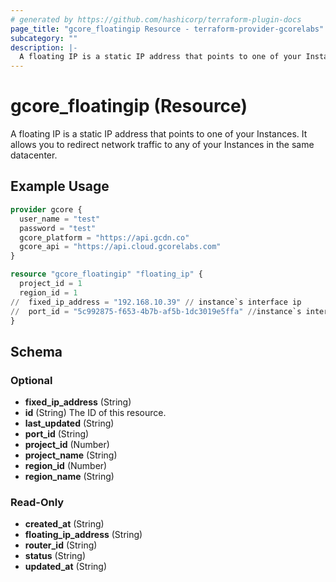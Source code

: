 ```yaml
---
# generated by https://github.com/hashicorp/terraform-plugin-docs
page_title: "gcore_floatingip Resource - terraform-provider-gcorelabs"
subcategory: ""
description: |-
  A floating IP is a static IP address that points to one of your Instances. It allows you to redirect network traffic to any of your Instances in the same datacenter.
---
```


# gcore_floatingip (Resource)

A floating IP is a static IP address that points to one of your Instances. It allows you to redirect network traffic to any of your Instances in the same datacenter.

## Example Usage

```terraform
provider gcore {
  user_name = "test"
  password = "test"
  gcore_platform = "https://api.gcdn.co"
  gcore_api = "https://api.cloud.gcorelabs.com"
}

resource "gcore_floatingip" "floating_ip" {
  project_id = 1
  region_id = 1
//  fixed_ip_address = "192.168.10.39" // instance`s interface ip
//  port_id = "5c992875-f653-4b7b-af5b-1dc3019e5ffa" //instance`s interface port_id
}
```

<!-- schema generated by tfplugindocs -->
## Schema

### Optional

- **fixed_ip_address** (String)
- **id** (String) The ID of this resource.
- **last_updated** (String)
- **port_id** (String)
- **project_id** (Number)
- **project_name** (String)
- **region_id** (Number)
- **region_name** (String)

### Read-Only

- **created_at** (String)
- **floating_ip_address** (String)
- **router_id** (String)
- **status** (String)
- **updated_at** (String)


